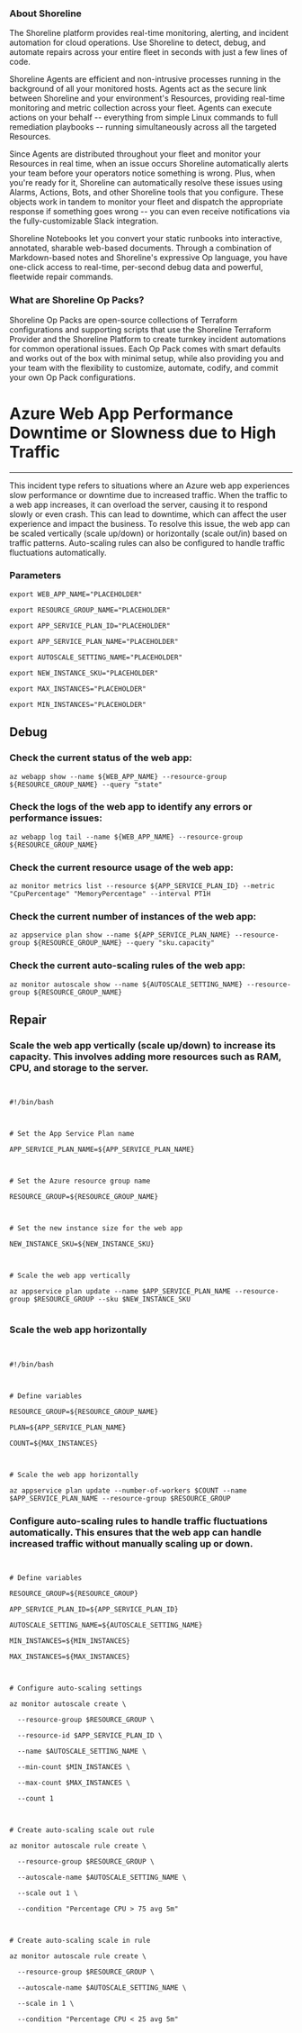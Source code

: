 
### About Shoreline
The Shoreline platform provides real-time monitoring, alerting, and incident automation for cloud operations. Use Shoreline to detect, debug, and automate repairs across your entire fleet in seconds with just a few lines of code.

Shoreline Agents are efficient and non-intrusive processes running in the background of all your monitored hosts. Agents act as the secure link between Shoreline and your environment's Resources, providing real-time monitoring and metric collection across your fleet. Agents can execute actions on your behalf -- everything from simple Linux commands to full remediation playbooks -- running simultaneously across all the targeted Resources.

Since Agents are distributed throughout your fleet and monitor your Resources in real time, when an issue occurs Shoreline automatically alerts your team before your operators notice something is wrong. Plus, when you're ready for it, Shoreline can automatically resolve these issues using Alarms, Actions, Bots, and other Shoreline tools that you configure. These objects work in tandem to monitor your fleet and dispatch the appropriate response if something goes wrong -- you can even receive notifications via the fully-customizable Slack integration.

Shoreline Notebooks let you convert your static runbooks into interactive, annotated, sharable web-based documents. Through a combination of Markdown-based notes and Shoreline's expressive Op language, you have one-click access to real-time, per-second debug data and powerful, fleetwide repair commands.

### What are Shoreline Op Packs?
Shoreline Op Packs are open-source collections of Terraform configurations and supporting scripts that use the Shoreline Terraform Provider and the Shoreline Platform to create turnkey incident automations for common operational issues. Each Op Pack comes with smart defaults and works out of the box with minimal setup, while also providing you and your team with the flexibility to customize, automate, codify, and commit your own Op Pack configurations.

# Azure Web App Performance Downtime or Slowness due to High Traffic
---

This incident type refers to situations where an Azure web app experiences slow performance or downtime due to increased traffic. When the traffic to a web app increases, it can overload the server, causing it to respond slowly or even crash. This can lead to downtime, which can affect the user experience and impact the business. To resolve this issue, the web app can be scaled vertically (scale up/down) or horizontally (scale out/in) based on traffic patterns. Auto-scaling rules can also be configured to handle traffic fluctuations automatically.

### Parameters
```shell
export WEB_APP_NAME="PLACEHOLDER"

export RESOURCE_GROUP_NAME="PLACEHOLDER"

export APP_SERVICE_PLAN_ID="PLACEHOLDER"

export APP_SERVICE_PLAN_NAME="PLACEHOLDER"

export AUTOSCALE_SETTING_NAME="PLACEHOLDER"

export NEW_INSTANCE_SKU="PLACEHOLDER"

export MAX_INSTANCES="PLACEHOLDER"

export MIN_INSTANCES="PLACEHOLDER"
```

## Debug

### Check the current status of the web app:
```shell
az webapp show --name ${WEB_APP_NAME} --resource-group ${RESOURCE_GROUP_NAME} --query "state"
```

### Check the logs of the web app to identify any errors or performance issues:
```shell
az webapp log tail --name ${WEB_APP_NAME} --resource-group ${RESOURCE_GROUP_NAME}
```

### Check the current resource usage of the web app:
```shell
az monitor metrics list --resource ${APP_SERVICE_PLAN_ID} --metric "CpuPercentage" "MemoryPercentage" --interval PT1H
```

### Check the current number of instances of the web app:
```shell
az appservice plan show --name ${APP_SERVICE_PLAN_NAME} --resource-group ${RESOURCE_GROUP_NAME} --query "sku.capacity"
```

### Check the current auto-scaling rules of the web app:
```shell
az monitor autoscale show --name ${AUTOSCALE_SETTING_NAME} --resource-group ${RESOURCE_GROUP_NAME}
```

## Repair

### Scale the web app vertically (scale up/down) to increase its capacity. This involves adding more resources such as RAM, CPU, and storage to the server.
```shell


#!/bin/bash



# Set the App Service Plan name

APP_SERVICE_PLAN_NAME=${APP_SERVICE_PLAN_NAME}



# Set the Azure resource group name

RESOURCE_GROUP=${RESOURCE_GROUP_NAME}



# Set the new instance size for the web app

NEW_INSTANCE_SKU=${NEW_INSTANCE_SKU}



# Scale the web app vertically

az appservice plan update --name $APP_SERVICE_PLAN_NAME --resource-group $RESOURCE_GROUP --sku $NEW_INSTANCE_SKU


```

### Scale the web app horizontally
```shell


#!/bin/bash



# Define variables

RESOURCE_GROUP=${RESOURCE_GROUP_NAME}

PLAN=${APP_SERVICE_PLAN_NAME}

COUNT=${MAX_INSTANCES}



# Scale the web app horizontally

az appservice plan update --number-of-workers $COUNT --name $APP_SERVICE_PLAN_NAME --resource-group $RESOURCE_GROUP
```

### Configure auto-scaling rules to handle traffic fluctuations automatically. This ensures that the web app can handle increased traffic without manually scaling up or down.
```shell


# Define variables

RESOURCE_GROUP=${RESOURCE_GROUP}

APP_SERVICE_PLAN_ID=${APP_SERVICE_PLAN_ID}

AUTOSCALE_SETTING_NAME=${AUTOSCALE_SETTING_NAME}

MIN_INSTANCES=${MIN_INSTANCES}

MAX_INSTANCES=${MAX_INSTANCES}



# Configure auto-scaling settings

az monitor autoscale create \

  --resource-group $RESOURCE_GROUP \

  --resource-id $APP_SERVICE_PLAN_ID \

  --name $AUTOSCALE_SETTING_NAME \

  --min-count $MIN_INSTANCES \

  --max-count $MAX_INSTANCES \

  --count 1 



# Create auto-scaling scale out rule

az monitor autoscale rule create \

  --resource-group $RESOURCE_GROUP \

  --autoscale-name $AUTOSCALE_SETTING_NAME \

  --scale out 1 \

  --condition "Percentage CPU > 75 avg 5m"



# Create auto-scaling scale in rule

az monitor autoscale rule create \

  --resource-group $RESOURCE_GROUP \

  --autoscale-name $AUTOSCALE_SETTING_NAME \

  --scale in 1 \

  --condition "Percentage CPU < 25 avg 5m"
```